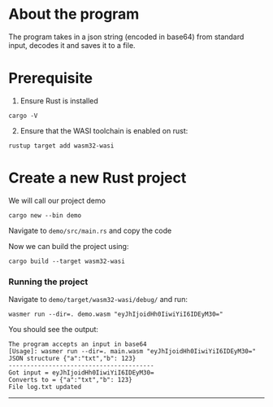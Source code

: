 # About the program
The program takes in a json string (encoded in base64) from standard input, decodes it and saves it to a file.

# Prerequisite
1. Ensure Rust is installed
```
cargo -V
```
2. Ensure that the WASI toolchain is enabled on rust:
```
rustup target add wasm32-wasi
```

# Create a new Rust project
We will call our project demo
```
cargo new --bin demo
```
Navigate to ```demo/src/main.rs``` and copy the code


Now we can build the project using:
```
cargo build --target wasm32-wasi
```
### Running the project
Navigate to ```demo/target/wasm32-wasi/debug/``` and run:
```
wasmer run --dir=. demo.wasm "eyJhIjoidHh0IiwiYiI6IDEyM30="
```
You should see the output:
```
The program accepts an input in base64
[Usage]: wasmer run --dir=. main.wasm "eyJhIjoidHh0IiwiYiI6IDEyM30="
JSON structure {"a":"txt","b": 123}
----------------------------------------
Got input = eyJhIjoidHh0IiwiYiI6IDEyM30=
Converts to = {"a":"txt","b": 123}
File log.txt updated
```
------
